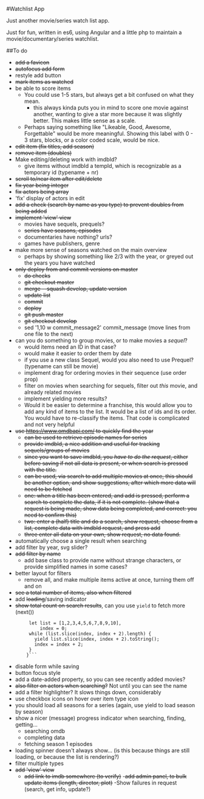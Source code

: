 #Watchlist App

Just another movie/series watch list app.

Just for fun, written in es6, using Angular and a little php to maintain a movie/documentary/series watchlist.

##To do

- <s>add a favicon</s>
- <s>autofocus add form</s>
- restyle add button
- <s>mark items as watched</s>
- be able to score items
    - You could use 1-5 stars, but always get a bit confused on what they mean.
        - this always kinda puts you in mind to score one movie against another, wanting to give a star more because it was slightly better. This makes little sense as a scale.
    - Perhaps saying something like "Likeable, Good, Awesome, Forgettable" would be more meaningful. Showing this label with 0 - 3 stars, blocks, or a color coded scale, would be nice.
- <s>edit item (fix titles, add season)</s>
- <s>remove item (doubles)</s>
- Make editing/deleting work with imdbId?
    - give items without imdbId a tempId, which is recognizable as a temporary id (typename + nr)
- <s>scroll to/near item after edit/delete</s>
- <s>fix year being integer</s>
- <s>fix actors being array</s>
- 'fix' display of actors in edit
- <s>add a check (search by name as you type) to prevent doubles from being added</s>
- <s>implement 'view' view</s>
    - movies have sequels, prequels?
    - <s>series have seasons, episodes</s>
    - documentaries have nothing? urls?
    - games have publishers, genre
- make more sense of seasons watched on the main overview
    - perhaps by showing something like 2/3 with the year, or greyed out the years you have watched
- <s>only deploy from and commit versions on master
    - do checks
    - git checkout master
    - merge --squash develop, update version
    - update list
    - commit
    - deploy
    - git push master
    - git checkout develop</s>
    - sed  '1,10 w commit_message2' commit_message  (move lines from one file to the next)
- can you do something to group movies, or to make movies a _sequel_?
    - would items need an ID in that case?
    - would make it easier to order them by date
    - if you use a new class Sequel, would you also need to use Prequel? (typename can still be movie)
    - implement drag for ordering movies in their sequence (use order prop)
    - filter on movies when searching for sequels, filter out _this_ movie, and already related movies
    - implement yielding more results?
    - Would it be easier to determine a franchise, this would allow you to add any kind of items to the list. It would be a list of ids and its order. You would have to re-classify the items. That code is complicated and not very helpful
- <s>use https://www.omdbapi.com/ to quickly find the year
    - can be used to retrieve episode names for series
    - provide imdbId, a nice addition and useful for tracking sequels/groups of movies
    - since you want to save imdbId, you _have to do the request_, either before saving if not all data is present, or when search is pressed with the title. 
    - can be used, via search to add multiple movies at once, this should be another option, and show suggestions, after which more data will need to be fetched
    - one: when a title has been entered, and add is pressed, perform a search to complete the data, if it is not complete. (show that a request is being made, show data being completed, and correct: you need to confirm this)
    - two: enter a (half) title and do a search, show request, choose from a list, complete data with imdbId request, and press add
    - three enter all data on your own, show request, no data found.</s>
- automatically choose a single result when searching
- add filter by year, svg slider?
- <s>add filter by name</s>
    - add base class to provide name without strange characters, or provide simplified names in some cases?
- better layout for filters
    - remove all, and make multiple items active at once, turning them off and on
- <s>see a total number of items, also when filtered</s>
- add <s>loading</s>/saving indicator
- <s>show total count on search results</s>, can you use `yield` to fetch more (next())
    ```function *tens() {
         let list = [1,2,3,4,5,6,7,8,9,10],
             index = 0;
         while (list.slice(index, index + 2).length) {
           yield list.slice(index, index + 2).toString();
           index = index + 2;
         }
        }```
- disable form while saving
- button focus style
- add a date-added property, so you can see recently added movies?
- <s>also filter on actors when searching?</s> Not until you can see the name
- add a filter highlighter? It slows things down, considerably
- use checkbox icons on hover over item type icon
- you should load all seasons for a series (again, use yield to load season by season)
- show a nicer (message) progress indicator when searching, finding, getting...
    - searching omdb
    - completing data
    - fetching season 1 episodes
- loading spinner doesn't always show... (is this because things are still loading, or because the list is rendering?)
- filter multiple types
- <s>add 'view' view</s>
    - <s>add link to imdb somewhere (to verify)</s>
-<s>add admin panel, to bulk update items (length, director, plot)</s>
-Show failures in request (search, get info, update?)